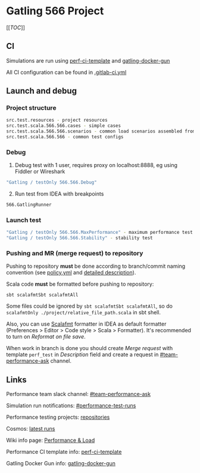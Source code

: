 # Gatling 566 Project

[[_TOC_]]

## CI

Simulations are run using [perf-ci-template](https://gitlab.tcsbank.ru/perf-core/perf-ci-template) and [gatling-docker-gun](https://gitlab.tcsbank.ru/perf-core/gatling-docker-gun)

All CI configuration can be found in [.gitlab-ci.yml](.gitlab-ci.yml)

## Launch and debug

### Project structure

```bash
src.test.resources - project resources
src.test.scala.566.566.cases - simple cases
src.test.scala.566.566.scenarios - common load scenarios assembled from simple cases
src.test.scala.566.566 - common test configs
```

### Debug

1. Debug test with 1 user, requires proxy on localhost:8888, eg using Fiddler or Wireshark

```bash
"Gatling / testOnly 566.566.Debug"
```

2. Run test from IDEA with breakpoints

```bash
566.GatlingRunner
```

### Launch test

```bash
"Gatling / testOnly 566.566.MaxPerformance" - maximum performance test
"Gatling / testOnly 566.566.Stability" - stability test
```

### Pushing and MR (merge request) to repository

Pushing to repository **must** be done according to branch/commit naming convention (see [policy.yml](https://gitlab.tcsbank.ru/perf-core/gatling-template.g8/-/blob/master/src/main/g8/policy.yml) and [detailed description](https://wiki.tcsbank.ru/pages/viewpage.action?pageId=797085764)). 

Scala code **must** be formatted before pushing to repository:
```shell
sbt scalafmtSbt scalafmtAll
```

Some files could be ignored by `sbt scalafmtSbt scalafmtAll`, so do `scalafmtOnly ./project/relative_file_path.scala` in sbt shell.

Also, you can use [Scalafmt](https://www.jetbrains.com/help/idea/work-with-scala-formatter.html) formatter in IDEA as default formatter (Preferences > Editor > Code style > Scala > Formatter). It's recommended to turn on *Reformat on file save*.

When work in branch is done you should create *Merge request* with template `perf_test` in *Description* field and create a request in [#team-performance-ask](https://tinkoff.slack.com/archives/CEY0FJD5Y) channel.


## Links

Performance team slack channel: [#team-performance-ask](https://tinkoff.slack.com/archives/CEY0FJD5Y)

Simulation run notifications: [#performance-test-runs](https://tinkoff.slack.com/archives/C011K6YS1GS)

Performance testing projects: [repositories](https://devplatform.tcsbank.ru/performance/repositories)

Cosmos: [latest runs](https://devplatform.tcsbank.ru/performance/cosmos/latest)

Wiki info page: [Performance & Load](https://wiki.tcsbank.ru/pages/viewpage.action?pageId=19441513)

Performance CI template info: [perf-ci-template](https://gitlab.tcsbank.ru/perf-core/perf-ci-template)

Gatling Docker Gun info: [gatling-docker-gun](https://gitlab.tcsbank.ru/perf-core/gatling-docker-gun)
